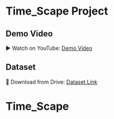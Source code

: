 # Time_Scape Project

## Demo Video  
▶️ Watch on YouTube: [Demo Video](https://youtu.be/YourVideoID)

## Dataset  
📂 Download from Drive: [Dataset Link](https://drive.google.com/your-drive-link)
# Time_Scape
